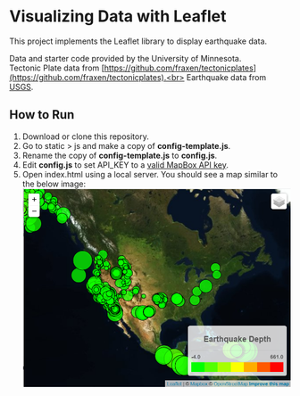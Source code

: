 # Visualizing Data with Leaflet
This project implements the Leaflet library to display earthquake data.

Data and starter code provided by the University of Minnesota.<br>
Tectonic Plate data from [https://github.com/fraxen/tectonicplates](https://github.com/fraxen/tectonicplates).<br>
Earthquake data from [USGS](https://earthquake.usgs.gov/earthquakes/feed/v1.0/geojson.php).

## How to Run
<ol>
    <li>Download or clone this repository.</li>
    <li>Go to static > js and make a copy of <b>config-template.js</b>.</li>
    <li>Rename the copy of <b>config-template.js</b> to <b>config.js</b>.</li>
    <li>Edit <b>config.js</b> to set API_KEY to a <a href="https://www.mapbox.com/">valid MapBox API key</a>.</li>
    <li>
    Open index.html using a local server. You should see a map similar to the below image:
    <img src="./images/screenshot.PNG" alt="map-screenshot">
    </li>
</ol>
